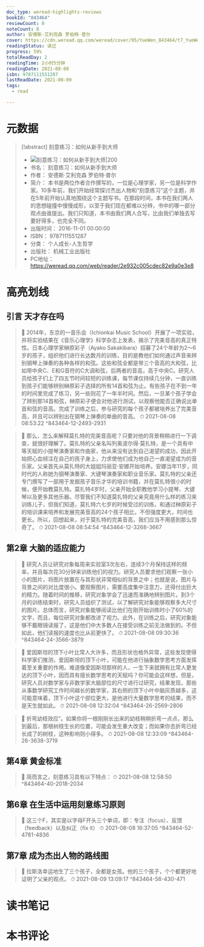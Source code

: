 ```yaml
---
doc_type: weread-highlights-reviews
bookId: "843464"
reviewCount: 0
noteCount: 8
author: 安德斯·艾利克森 罗伯特·普尔
cover: https://cdn.weread.qq.com/weread/cover/95/YueWen_843464/t7_YueWen_843464.jpg
readingStatus: 读过
progress: 59%
totalReadDay: 2
readingTime: 2小时5分钟
readingDate: 2021-08-08
isbn: 9787111551287
lastReadDate: 2021-08-09
tags:
  - read

---
```

# 元数据
> [!abstract] 刻意练习：如何从新手到大师
> - ![ 刻意练习：如何从新手到大师|200](https://cdn.weread.qq.com/weread/cover/95/YueWen_843464/t7_YueWen_843464.jpg)
> - 书名： 刻意练习：如何从新手到大师
> - 作者： 安德斯·艾利克森 罗伯特·普尔
> - 简介： 本书是两位作者合作撰写的，一位是心理学家，另一位是科学作家。10多年前，我们开始经常探讨杰出人物和“刻意练习”这个主题，并在5年前开始认真地围绕这个主题写书。在那段时间，本书在我们两人的思想碰撞中慢慢成形，以至于我们现在都难以分辨，书中的哪一部分观点由谁提出。我们只知道，本书由我们两人合写，比由我们单独去写要好得多，也完全不同。
> - 出版时间： 2016-11-01 00:00:00
> - ISBN： 9787111551287
> - 分类： 个人成长-人生哲学
> - 出版社： 机械工业出版社
> - PC地址：https://weread.qq.com/web/reader/2e932c005cdec82e9a0e3e8

# 高亮划线

## 引言 天才存在吗

> 📌 2014年，东京的一音乐会（Ichionkai Music School）开展了一项实验，并将实验结果在《音乐心理学》科学杂志上发表，揭示了完美音高的真正特性。日本心理学家榊原彩子（Ayako Sakakibara）招募了24个年龄为2～6岁的孩子，组织他们进行长达数月的训练，目的是教他们如何通过声音来辨别钢琴上弹奏的各种各样的和弦。这些和弦全都是带三个音高的大和弦，比如带中央C、E和G音符的C大调和弦，后两者的音高，高于中央C。研究人员给孩子们上了四五节时间较短的训练课，每节课仅持续几分钟，一直训练到孩子们能够辨别榊原彩子选择的所有14首和弦为止。有些孩子在不到一年的时间里完成了练习，另一些则花了一年半时间。然后，一旦某个孩子学会了辨别那14首和弦，榊原彩子便会对他进行测试，以观察他能否正确说出单首和弦的音高。完成了训练之后，参与研究的每个孩子都被培养出了完美音高，并且可以辨别出在钢琴上弹奏的单曲的音高。 
> ⏱ 2021-08-08 08:53:22 ^843464-12-2493-2931

> 📌 那么，怎么来解释莫扎特的完美音高呢？只要对他的背景稍稍进行一下调查，就很好理解了。莫扎特的父亲名叫列奥波尔得·莫扎特，是一个具有中等天赋的小提琴演奏家和作曲家，他从来没有达到自己渴望的成功，因此开始把心血倾注在自己的孩子身上，力求使他们成为他自己一直渴望成为的音乐家。父亲首先从莫扎特的大姐姐玛丽亚·安娜开始培养。安娜当年11岁，同时代的人称她为钢琴演奏家、大键琴演奏家和职业音乐家。莫扎特的父亲还专门撰写了一部用于发掘孩子音乐才华的培训书籍，并在莫扎特很小的时候，便开始教莫扎特。莫扎特4岁时，父亲开始全职教他学习小提琴、大键琴以及更多其他乐器。尽管我们不知道莫扎特的父亲究竟用什么样的练习来训练儿子，但我们知道，莫扎特六七岁的时候受过的训练，和通过榊原彩子的培训课来培养和发展完美音高的24个孩子相比，不但强度更大，时间也更长。所以，回想起来，对于莫扎特的完美音高，我们应当不用感到那么惊奇了。 
> ⏱ 2021-08-08 08:54:54 ^843464-12-3268-3667

## 第2章 大脑的适应能力

> 📌 研究人员让研究对象每周来实验室3次左右，连续3个月保持这样的频率，并且每次花30分钟来训练他们的视力。研究人员要求他们观察一张小小的图片，将图片放置在与其形状非常相似的背景之中；也就是说，图片与背景之间的对比度很小。要观察图片，需要高度集中注意力，还得付出巨大的精力。随着时间的推移，研究对象学会了迅速而准确地辨别图片。到3个月的训练结束时，研究人员组织了测试，以了解研究对象能够观察多大尺寸的图片。总体而言，研究对象能够阅读比他们在刚开始训练时小了60%的文字，而且，每位研究对象都改进了视力。此外，在训练之后，研究对象能够不戴眼镜读报了，这是他们中大多数人在接受训练之前无法做到的。不但如此，他们读报的速度也比从前更快了。 
> ⏱ 2021-08-08 09:30:36 ^843464-24-3566-3879

> 📌 爱因斯坦的顶下小叶比常人大许多，而且形状也格外异常，这些发现使得科学家们推测，爱因斯坦的顶下小叶，可能在他进行抽象数学思考方面发挥着至关重要的作用。难道像爱因斯坦那样的人，一生下来就拥有比常人更发达的顶下小叶，因而具有擅长数学思考的天赋吗？你可能会这样想，但是，研究人员对数学家与非数学家大脑部位的尺寸进行过研究，结果发现，那些从事数学研究工作时间越长的数学家，其右侧的顶下小叶中脑灰质越多，这可能意味着，顶下小叶这个部位更大，是他进行大量数学思考的结果，而不是天生就如此。 
> ⏱ 2021-08-08 12:32:04 ^843464-26-2569-2806

> 📌 折弯幼枝效应”。如果你将一根刚刚长出来的幼枝稍稍折弯一点点，那么到最后，那根树枝生长的位置，可能会发生重大改变；而如果你去折弯已经长成了的树枝，这种影响则小得多。 
> ⏱ 2021-08-08 12:33:09 ^843464-26-3638-3719

## 第4章 黄金标准

> 📌 简而言之，刻意练习具有以下特点： 
> ⏱ 2021-08-08 12:58:50 ^843464-40-2018-2034

## 第6章 在生活中运用刻意练习原则

> 📌 这三个F，其实是以字母F开头三个单词，即：专注（focus）、反馈（feedback）以及纠正（fix it） 
> ⏱ 2021-08-08 16:37:05 ^843464-52-4781-4836

## 第7章 成为杰出人物的路线图

> 📌 拉斯洛幸运地生了三个孩子，全都是女孩。他的三个孩子，个个都更好地证明了父亲的观点。 
> ⏱ 2021-08-09 13:09:17 ^843464-56-430-471

# 读书笔记

# 本书评论

